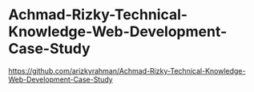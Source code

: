 # Achmad-Rizky-Technical-Knowledge-Web-Development-Case-Study

https://github.com/arizkyrahman/Achmad-Rizky-Technical-Knowledge-Web-Development-Case-Study
